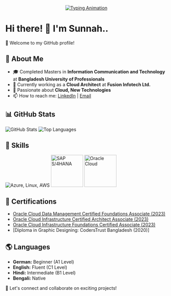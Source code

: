 <p align="center">
  <a href="https://github.com/rzsunnah">
    <img src="https://readme-typing-svg.herokuapp.com?size=24&width=600&lines=Actively+Always+Learning!;Exploring+New+Technologies!" alt="Typing Animation" />
  </a>
</p>

# Hi there! 👋 I'm Sunnah..

🌟 Welcome to my GitHub profile!  

## 🚀 About Me  
- 🎓 Completed Masters in **Information Communication and Technology** at **Bangladesh University of Professionals**
- 💼 Currently working as a **Cloud Architect** at **Fusion Infotech Ltd.**
- 🌱 Passionate about **Cloud, New Technologies**  
- 📫 How to reach me: [LinkedIn](https://www.linkedin.com/in/rubaiya-zahin-sunnah/) | [Email](mailto:zahinsunnah@gmail.com)
  
## 📊 GitHub Stats  
<img src="https://github-readme-stats.vercel.app/api?username=rzsunnah&show_icons=true&theme=dark" alt="GitHub Stats" />  
<img src="https://github-readme-stats.vercel.app/api/top-langs/?username=rzsunnah&layout=compact&theme=dark" alt="Top Languages" />  

## 🚀 Skills  
<p align="left">
  <img src="https://skillicons.dev/icons?i=azure,linux,aws" alt="Azure, Linux, AWS"/>
  <img src="https://www.sap.com/dam/application/shared/logos/sap-logo-svg.svg" alt="SAP S/4HANA" width="100"/>
  <img src="https://upload.wikimedia.org/wikipedia/commons/5/50/Oracle_logo.svg" alt="Oracle Cloud" width="100"/>
</p>


## 📜 Certifications  
- [Oracle Cloud Data Management Certified Foundations Associate (2023)](https://catalog-education.oracle.com/ords/certview/sharebadge?id=3FEC9D17554B9D442076BD3EC044BE6A8547FEFA6B9E84D98DAE9C0E67A1DC73)  
- [Oracle Cloud Infrastructure Certified Architect Associate (2023)](https://catalog-education.oracle.com/ords/certview/sharebadge?id=333FCA5288A08BF99C079CAECA1A5959994DD40B7548C16E6C388A51CE09B457)  
- [Oracle Cloud Infrastructure Foundations Certified Associate (2023)]([https://coursera.org/share/86944a4984ee72321e400f856e0db6a3](https://catalog-education.oracle.com/ords/certview/sharebadge?id=5C5F8EBDE58E06C42D519D8B9CF67E815F3864250C1E36D5579B8CF0DF10C127))
- [Diploma in Graphic Designing: CodersTrust Bangladesh (2020)]
 

## 🌎 Languages  
- **German:** Beginner (A1 Level)  
- **English:** Fluent (C1 Level)  
- **Hindi:** Intermediate (B1 Level)  
- **Bengali:** Native  

🚀 Let's connect and collaborate on exciting projects!  

